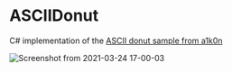 # ASCIIDonut
C# implementation of the [ASCII donut sample from a1k0n](https://www.a1k0n.net/2011/07/20/donut-math.html)

![Screenshot from 2021-03-24 17-00-03](https://user-images.githubusercontent.com/12353675/112383131-1abc6e00-8cc3-11eb-915d-77df00395f57.png)
